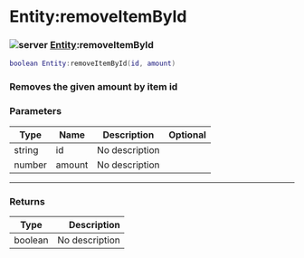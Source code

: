 # Entity:removeItemById

### ![server](../../home/entity/.gitbook/assets/server.png) [Entity](../../home/entity/home/Entity/):removeItemById

```lua
boolean Entity:removeItemById(id, amount)
```

### Removes the given amount by item id

### Parameters

| Type   | Name   | Description    | Optional |
| ------ | ------ | -------------- | -------: |
| string | id     | No description |          |
| number | amount | No description |          |

***

### Returns

| Type    |    Description |
| ------- | -------------: |
| boolean | No description |
